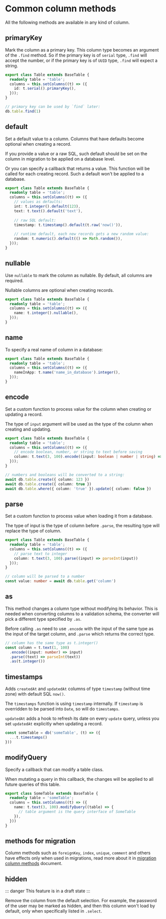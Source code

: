 # Common column methods

All the following methods are available in any kind of column.

## primaryKey

Mark the column as a primary key. This column type becomes an argument of the `.find` method. So if the primary key is of `serial` type, `.find` will accept the number, or if the primary key is of `UUID` type, `.find` will expect a string.

```ts
export class Table extends BaseTable {
  readonly table = 'table';
  columns = this.setColumns((t) => ({
    id: t.serial().primaryKey(),
  }));
}

// primary key can be used by `find` later:
db.table.find(1)
```

## default

Set a default value to a column. Columns that have defaults become optional when creating a record.

If you provide a value or a raw SQL, such default should be set on the column in migration to be applied on a database level.

Or you can specify a callback that returns a value. This function will be called for each creating record. Such a default won't be applied to a database.

```ts
export class Table extends BaseTable {
  readonly table = 'table';
  columns = this.setColumns((t) => ({
    // values as defaults:
    int: t.integer().default(123),
    text: t.text().default('text'),
    
    // raw SQL default:
    timestamp: t.timestamp().default(t.raw('now()')),
    
    // runtime default, each new records gets a new random value:
    random: t.numeric().default(() => Math.random()),
  }));
}
```

## nullable

Use `nullable` to mark the column as nullable. By default, all columns are required.

Nullable columns are optional when creating records.

```ts
export class Table extends BaseTable {
  readonly table = 'table';
  columns = this.setColumns((t) => ({
    name: t.integer().nullable(),
  }));
}
```

## name

To specify a real name of column in a database:

```ts
export class Table extends BaseTable {
  readonly table = 'table';
  columns = this.setColumns((t) => ({
    nameInApp: t.name('name_in_database').integer(),
  }));
}
```

## encode

Set a custom function to process value for the column when creating or updating a record.

The type of `input` argument will be used as the type of the column when creating and updating.

```ts
export class Table extends BaseTable {
  readonly table = 'table';
  columns = this.setColumns((t) => ({
    // encode boolean, number, or string to text before saving
    column: t.text(3, 100).encode((input: boolean | number | string) => String(input))
  }));
}

// numbers and booleans will be converted to a string:
await db.table.create({ column: 123 })
await db.table.create({ column: true })
await db.table.where({ column: 'true' }).update({ column: false })
```

## parse

Set a custom function to process value when loading it from a database.

The type of input is the type of column before `.parse`, the resulting type will replace the type of column.

```ts
export class Table extends BaseTable {
  readonly table = 'table';
  columns = this.setColumns((t) => ({
    // parse text to integer
    column: t.text(3, 100).parse((input) => parseInt(input))
  }));
}

// column will be parsed to a number
const value: number = await db.table.get('column')
```

## as

This method changes a column type without modifying its behavior.
This is needed when converting columns to a validation schema, the converter will pick a different type specified by `.as`.

Before calling `.as` need to use `.encode` with the input of the same type as the input of the target column,
and `.parse` which returns the correct type.

```ts
// column has the same type as t.integer()
const column = t.text(1, 100)
  .encode((input: number) => input)
  .parse((text) => parseInt(text))
  .as(t.integer())
```

## timestamps

Adds `createdAt` and `updatedAt` columns of type `timestamp` (without time zone) with default SQL `now()`.

The `timestamps` function is using `timestamp` internally. If `timestamp` is overridden to be parsed into `Date`, so will do `timestamps`.

`updatedAt` adds a hook to refresh its date on every `update` query, unless you set `updatedAt` explicitly when updating a record.

```ts
const someTable = db('someTable', (t) => ({
  ...t.timestamps()
}))
```

## modifyQuery

Specify a callback that can modify a table class.

When mutating a query in this callback, the changes will be applied to all future queries of this table.

```ts
export class SomeTable extends BaseTable {
  readonly table = 'someTable';
  columns = this.setColumns((t) => ({
    name: t.text(3, 100).modifyQuery((table) => {
      // table argument is the query interface of SomeTable
    }),
  }))
}
```

## methods for migration

Column methods such as `foreignKey`, `index`, `unique`, `comment` and others have effects only when used in migrations, read more about it in [migration column methods](/guide/migration-column-methods) document.

## hidden

::: danger
This feature is in a draft state
:::

Remove the column from the default selection. For example, the password of the user may be marked as hidden, and then this column won't load by default, only when specifically listed in `.select`.
